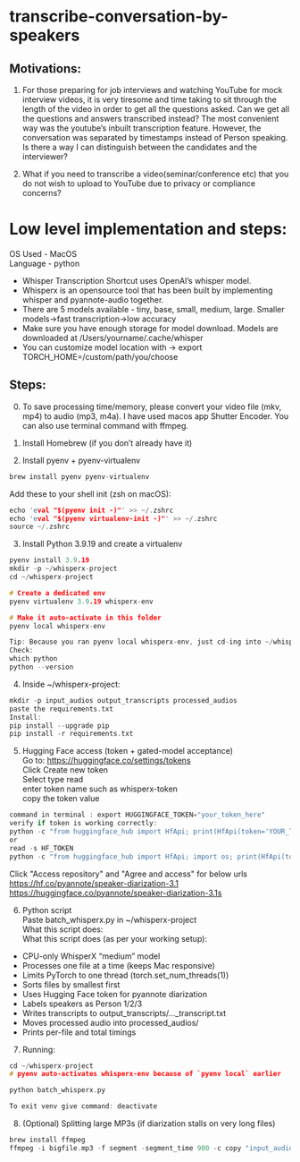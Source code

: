 # transcribe-conversation-by-speakers


## Motivations:

1. For those preparing for job interviews and watching YouTube for mock interview videos, it is very tiresome and time taking to sit through the length of the video in order to get all the questions asked. Can we get all the questions and answers transcribed instead? The most convenient way was the youtube’s inbuilt transcription feature. However, the conversation was separated by timestamps instead of Person speaking. Is there a way I can distinguish between the candidates and the interviewer?

2. What if you need to transcribe a video(seminar/conference etc) that you do not wish to upload to YouTube due to privacy or compliance concerns?


# Low level implementation and steps:

OS Used - MacOS  
Language - python

 - Whisper Transcription  Shortcut uses OpenAI’s whisper model.  
 - Whisperx is an opensource tool that has been built by implementing whisper and pyannote-audio together.  
 - There are 5 models available - tiny, base, small, medium, large. Smaller models->fast transcription->low accuracy  
 - Make sure you have enough storage for model download. Models are downloaded at /Users/yourname/.cache/whisper  
 - You can customize model location with -> export TORCH_HOME=/custom/path/you/choose  

## Steps:  
0. To save processing time/memory, please convert your video file (mkv, mp4) to audio (mp3, m4a). I have used macos app Shutter Encoder. You can also use terminal command with ffmpeg.

1. Install Homebrew (if you don’t already have it)

2. Install pyenv + pyenv-virtualenv
```c
brew install pyenv pyenv-virtualenv
```

Add these to your shell init (zsh on macOS):
```c
echo 'eval "$(pyenv init -)"' >> ~/.zshrc
echo 'eval "$(pyenv virtualenv-init -)"' >> ~/.zshrc
source ~/.zshrc
```

3. Install Python 3.9.19 and create a virtualenv
```c
pyenv install 3.9.19
mkdir -p ~/whisperx-project
cd ~/whisperx-project

# Create a dedicated env
pyenv virtualenv 3.9.19 whisperx-env

# Make it auto-activate in this folder
pyenv local whisperx-env

Tip: Because you ran pyenv local whisperx-env, just cd-ing into ~/whisperx-project later will auto-activate the env. You don’t need to run pyenv activate every time.
Check:
which python
python --version
```
4. Inside ~/whisperx-project:
```c
mkdir -p input_audios output_transcripts processed_audios
paste the requirements.txt
Install:
pip install --upgrade pip
pip install -r requirements.txt
```

5. Hugging Face access (token + gated-model acceptance)  
Go to: https://huggingface.co/settings/tokens  
Click Create new token  
Select type read  
enter token name such as whisperx-token  
copy the token value
```c
command in terminal : export HUGGINGFACE_TOKEN="your_token_here"
verify if token is working correctly:
python -c "from huggingface_hub import HfApi; print(HfApi(token='YOUR_TOKEN_HERE').whoami())"
or
read -s HF_TOKEN
python -c "from huggingface_hub import HfApi; import os; print(HfApi(token=os.environ['HF_TOKEN']).whoami())"
```
Click "Access repository" and "Agree and access" for below urls  
https://hf.co/pyannote/speaker-diarization-3.1  
https://huggingface.co/pyannote/speaker-diarization-3.1s

6. Python script  
Paste batch_whisperx.py in ~/whisperx-project  
What this script does:  
What this script does (as per your working setup):
 - CPU-only WhisperX “medium” model
 - Processes one file at a time (keeps Mac responsive)
 - Limits PyTorch to one thread (torch.set_num_threads(1))
 - Sorts files by smallest first
 - Uses Hugging Face token for pyannote diarization
 - Labels speakers as Person 1/2/3
 - Writes transcripts to output_transcripts/…_transcript.txt
 - Moves processed audio into processed_audios/
 - Prints per-file and total timings

7. Running:
```c
cd ~/whisperx-project
# pyenv auto-activates whisperx-env because of `pyenv local` earlier

python batch_whisperx.py

To exit venv give command: deactivate
```
8. (Optional) Splitting large MP3s (if diarization stalls on very long files)
```c
brew install ffmpeg
ffmpeg -i bigfile.mp3 -f segment -segment_time 900 -c copy "input_audios/bigfile_part_%03d.mp3"
```
